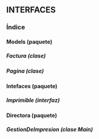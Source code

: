 ## INTERFACES
### Índice
#### Models (paquete)
##### Factura (clase)
##### Pagina (clase)
#### Intefaces (paquete)
##### Imprimible (interfaz)
#### Directora (paquete)
##### GestionDeImpresion (clase Main)
